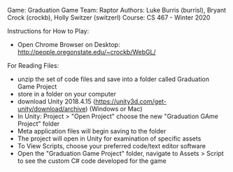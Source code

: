 Game:  Graduation Game
Team:  Raptor
Authors:  Luke Burris (burrisl), Bryant Crock (crockb), Holly Switzer (switzerl)
Course:  CS 467 - Winter 2020

Instructions for How to Play:
- Open Chrome Browser on Desktop: http://people.oregonstate.edu/~crockb/WebGL/

For Reading Files:
- unzip the set of code files and save into a folder called Graduation Game Project
- store in a folder on your computer
- download Unity 2018.4.15 (https://unity3d.com/get-unity/download/archive) (Windows or Mac)
- In Unity:  Project > "Open Project"  choose the new "Graduation GAme Project" folder
- Meta application files will begin saving to the folder
- The project will open in Unity for examination of specific assets
- To View Scripts, choose your preferred code/text editor software
- Open the "Graduation Game Project" folder, navigate to Assets > Script to see the custom C# code developed for the game
